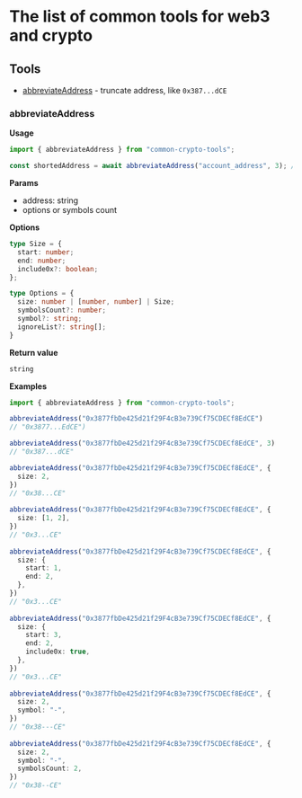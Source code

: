 # The list of common tools for web3 and crypto

## Tools
- [abbreviateAddress](#abbreviateaddress) - truncate address, like `0x387...dCE`

### <a name="abbreviateaddress"></a>abbreviateAddress
**Usage**
```typescript
import { abbreviateAddress } from "common-crypto-tools";

const shortedAddress = await abbreviateAddress("account_address", 3); // "acc...ess"
```

**Params**
- address: string
- options or symbols count

**Options**

```typescript
type Size = {
  start: number;
  end: number;
  include0x?: boolean;
};

type Options = {
  size: number | [number, number] | Size;
  symbolsCount?: number;
  symbol?: string;
  ignoreList?: string[];
}
```

**Return value**
```typescript
string
```

**Examples**
```typescript
import { abbreviateAddress } from "common-crypto-tools";

abbreviateAddress("0x3877fbDe425d21f29F4cB3e739Cf75CDECf8EdCE")
// "0x3877...EdCE")

abbreviateAddress("0x3877fbDe425d21f29F4cB3e739Cf75CDECf8EdCE", 3)
// "0x387...dCE"

abbreviateAddress("0x3877fbDe425d21f29F4cB3e739Cf75CDECf8EdCE", {
  size: 2,
})
// "0x38...CE"
  
abbreviateAddress("0x3877fbDe425d21f29F4cB3e739Cf75CDECf8EdCE", {
  size: [1, 2],
})
// "0x3...CE"
  
abbreviateAddress("0x3877fbDe425d21f29F4cB3e739Cf75CDECf8EdCE", {
  size: {
    start: 1,
    end: 2,
  },
})
// "0x3...CE"
  
abbreviateAddress("0x3877fbDe425d21f29F4cB3e739Cf75CDECf8EdCE", {
  size: {
    start: 3,
    end: 2,
    include0x: true,
  },
})
// "0x3...CE"
  
abbreviateAddress("0x3877fbDe425d21f29F4cB3e739Cf75CDECf8EdCE", {
  size: 2,
  symbol: "-",
})
// "0x38---CE"
  
abbreviateAddress("0x3877fbDe425d21f29F4cB3e739Cf75CDECf8EdCE", {
  size: 2,
  symbol: "-",
  symbolsCount: 2,
})
// "0x38--CE"
```